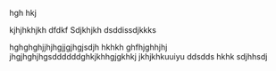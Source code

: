 hgh
hkj

kjhjhkhjkh
dfdkf
Sdjkhjkh
dsddissdjkkks

hghghghjjhjhgjjgjhgjsdjh
hkhkh
ghfhjghhjhj
jhgjhghjhgsddddddghkjkhhgjgkhkj
jkhjkhkuuiyu
ddsdds
hkhk
sdjhhsdj
